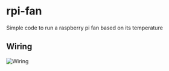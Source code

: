 # rpi-fan
Simple code to run a raspberry pi fan based on its temperature

## Wiring
![Wiring](https://user-images.githubusercontent.com/24370162/134786556-ee3522fb-9861-4c9d-b8c9-6472b684376a.jpg)
